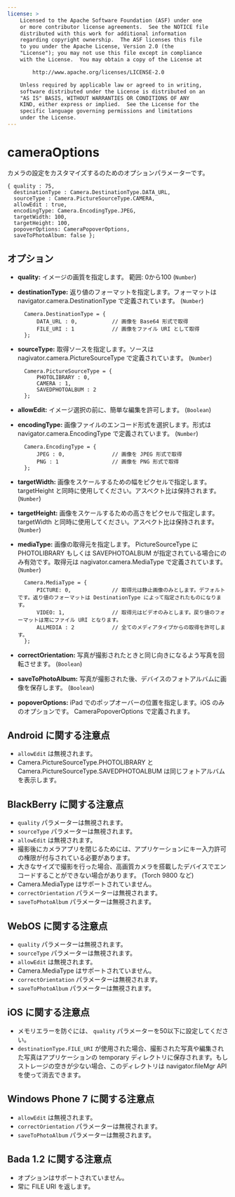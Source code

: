 ```yaml
---
license: >
    Licensed to the Apache Software Foundation (ASF) under one
    or more contributor license agreements.  See the NOTICE file
    distributed with this work for additional information
    regarding copyright ownership.  The ASF licenses this file
    to you under the Apache License, Version 2.0 (the
    "License"); you may not use this file except in compliance
    with the License.  You may obtain a copy of the License at

        http://www.apache.org/licenses/LICENSE-2.0

    Unless required by applicable law or agreed to in writing,
    software distributed under the License is distributed on an
    "AS IS" BASIS, WITHOUT WARRANTIES OR CONDITIONS OF ANY
    KIND, either express or implied.  See the License for the
    specific language governing permissions and limitations
    under the License.
---
```


cameraOptions
=============

カメラの設定をカスタマイズするのためのオプションパラメーターです。

    { quality : 75,
      destinationType : Camera.DestinationType.DATA_URL,
      sourceType : Camera.PictureSourceType.CAMERA,
      allowEdit : true,
      encodingType: Camera.EncodingType.JPEG,
      targetWidth: 100,
      targetHeight: 100,
      popoverOptions: CameraPopoverOptions,
      saveToPhotoAlbum: false };

オプション
-------

- __quality:__ イメージの画質を指定します。 範囲: 0から100 (`Number`)

- __destinationType:__ 返り値のフォーマットを指定します。フォーマットは navigator.camera.DestinationType で定義されています。 (`Number`)

        Camera.DestinationType = {
            DATA_URL : 0,           // 画像を Base64 形式で取得
            FILE_URI : 1            // 画像をファイル URI として取得
        };

- __sourceType:__ 取得ソースを指定します。ソースは nagivator.camera.PictureSourceType で定義されています。 (`Number`)

        Camera.PictureSourceType = {
            PHOTOLIBRARY : 0,
            CAMERA : 1,
            SAVEDPHOTOALBUM : 2
        };

- __allowEdit:__ イメージ選択の前に、簡単な編集を許可します。 (`Boolean`)

- __encodingType:__ 画像ファイルのエンコード形式を選択します。形式は navigator.camera.EncodingType で定義されています。 (`Number`)

        Camera.EncodingType = {
            JPEG : 0,               // 画像を JPEG 形式で取得
            PNG : 1                 // 画像を PNG 形式で取得
        };

- __targetWidth:__ 画像をスケールするための幅をピクセルで指定します。 targetHeight と同時に使用してください。アスペクト比は保持されます。 (`Number`)
- __targetHeight:__ 画像をスケールするための高さをピクセルで指定します。 targetWidth と同時に使用してください。アスペクト比は保持されます。 (`Number`)

- __mediaType:__ 画像の取得元を指定します。 PictureSourceType に PHOTOLIBRARY もしくは SAVEPHOTOALBUM が指定されている場合にのみ有効です。取得元は nagivator.camera.MediaType で定義されています。 (`Number`)

        Camera.MediaType = {
            PICTURE: 0,             // 取得元は静止画像のみとします。デフォルトです。返り値のフォーマットは DestinationType によって指定されたものになります。
            VIDEO: 1,               // 取得元はビデオのみとします。戻り値のフォーマットは常にファイル URI となります。
            ALLMEDIA : 2            // 全てのメディアタイプからの取得を許可します。
        };

- __correctOrientation:__ 写真が撮影されたときと同じ向きになるよう写真を回転させます。 (`Boolean`)
- __saveToPhotoAlbum:__ 写真が撮影された後、デバイスのフォトアルバムに画像を保存します。 (`Boolean`)
- __popoverOptions:__ iPad でのポップオーバーの位置を指定します。iOS のみのオプションです。 CameraPopoverOptions で定義されます。

Android に関する注意点
--------------

- `allowEdit` は無視されます。
- Camera.PictureSourceType.PHOTOLIBRARY と Camera.PictureSourceType.SAVEDPHOTOALBUM は同じフォトアルバムを表示します。

BlackBerry に関する注意点
-----------------

- `quality` パラメーターは無視されます。
- `sourceType` パラメーターは無視されます。
- `allowEdit` は無視されます。
- 撮影後にカメラアプリを閉じるためには、アプリケーションにキー入力許可の権限が付与されている必要があります。
- 大きなサイズで撮影を行った場合、高画質カメラを搭載したデバイスでエンコードすることができない場合があります。 (Torch 9800 など)
- Camera.MediaType はサポートされていません。
- `correctOrientation` パラメーターは無視されます。
- `saveToPhotoAlbum` パラメーターは無視されます。

WebOS に関する注意点
-----------

- `quality` パラメーターは無視されます。
- `sourceType` パラメーターは無視されます。
- `allowEdit` は無視されます。
- Camera.MediaType はサポートされていません。
- `correctOrientation` パラメーターは無視されます。
- `saveToPhotoAlbum` パラメーターは無視されます。

iOS に関する注意点
--------------

- メモリエラーを防ぐには、 `quality` パラメーターを50以下に設定してください。
- `destinationType.FILE_URI` が使用された場合、撮影された写真や編集された写真はアプリケーションの temporary ディレクトリに保存されます。もしストレージの空きが少ない場合、このディレクトリは navigator.fileMgr API を使って消去できます。

Windows Phone 7 に関する注意点
--------------

- `allowEdit` は無視されます。
- `correctOrientation` パラメーターは無視されます。
- `saveToPhotoAlbum` パラメーターは無視されます。

Bada 1.2 に関する注意点
--------------
- オプションはサポートされていません。
- 常に FILE URI を返します。

